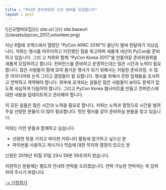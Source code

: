 ```yaml
---
title : "파이콘 준비위원회 신규 멤버를 모집합니다"
layout : post
---
```


![신규멤버모집]({{ site.url }}{{ site.baseurl }}/assets/pycon_2017_volunteer.png)


지난 8월에 코엑스에서 열렸던 “PyCon APAC 2016”이 끝난지 벌써 한달여가 지났습니다. 저희는 행사를 마무리하고 미진했던 점을 회고하며 새롭게 내년의 PyCon을 준비하고 있습니다. 그리 고 저희와 함께 “PyCon Korea 2017”을 만들어갈 준비위원회를 새롭게 모집하려고 합니다. 컨퍼런스를 준비하고 운영하는데는 많은 시간과 노력이 필요합니다. 많은 사람들이 함께 모여 즐거운 행사가 되기 위해서는 치밀한 준비과정, 수 많은 아이디어와 논의 그리고 결정들이 필 요합니다. 행사를 위해서 관련 업체들을 조사하고 연락하고 계약해야 합니다. 외부에 공개되는 글들은 많은 사람들이 보아도 문제가 없도록 세심하게 다듬어야 합니다. 그리고 PyCon Korea 웹사이트를 만들고 컨퍼런스에 대한 내용을 업데이트하고 관리해야 합니다.

이 모든 일들은 많은 시간과 노력을 필요로 합니다. 저희는 노력과 열정으로 시간을 빌려주실 선량한 분들이 더 많이 필요합니다. 멋진 행사를 같이 준비하실 분들을 찾고 있습니다.


저희는 이런 분들과 함께하고 싶습니다.

* 선량한 뜻을 가지고 파이썬 커뮤니티 활동에 참가하고 싶으신 분
* 파이썬을 사용하고 계시거나 학습에 대한 의지와 열정이 있으신 분

신청은 2016년 10월 31일 23시 59분 59초까지 받습니다.


지원하신 분들께는 별도의 안내와 연락을 드리겠습니다. 연락 가능한 연락처는 꼭 입력하여 주시기 바랍니다.

[-> 신청하기](https://docs.google.com/forms/d/e/1FAIpQLSdpKn3oWy-YLfK81LjKzlysP4DtGk-cBTLYcsX-KX4yXjje-Q/viewform)
